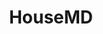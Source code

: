 ---
title: HouseMD
crosslinks:
- FreezeFrames
- Futurama_Sleepers
- ShittyFanTheories
- PingPongGifs
---